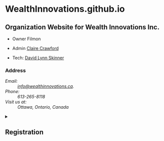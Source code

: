 # WealthInnovations.github.io
## Organization Website for Wealth Innovations Inc.

- Owner Filmon

- Admin [Claire Crawford](https://github.com/Claire-Crawford)

- Tech: [David Lynn Skinner](https://github.com/comaldave)

### Address
<address class="w3-padding-large">
  <dl>
  <dt>Email:</dt>
  <dd> <a href="email:info@wealthinnovations.ca">info@wealthinnovations.ca</a>.</dd>
  <dt>Phone:</dt>
  <dd> 613-265-8118</dd>
  <dt>Visit us at:</dt>
  <dd>Ottawa, Ontario, Canada</dd>
  </dl>
</address>     
      
<details>
   <summary>
      <h2 class="w3-blue">Registration</h2>
   </summary>
      
   <dl>
   <dt>Corporation Name: </dt>
   <dd>WEALTH INNOVATIONS INC.</dd>
   <dt>Business Number (BN):</dt>
   <dd> 808954572</dd>
   <dt>Ontario Corporation Number (OCN): </dt>
   <dd>2422036</dd>
   <dt>Incorporation Date:</dt>
   <dd> June 09, 2014</dd>
    <dt>Type:</dt>
    <dd> Ontario Business Corporation</dd>
    <dt>Status:</dt>
    <dd> Active</dd>
    <dt>Governing Jurisdiction:</dt>
    <dd> Canada - Ontario</dd>
    <dt>Registered or Head Office Address:</dt>
    <dd> Ottawa, Ontario, Canada</dd>
    </dl>
</details>
